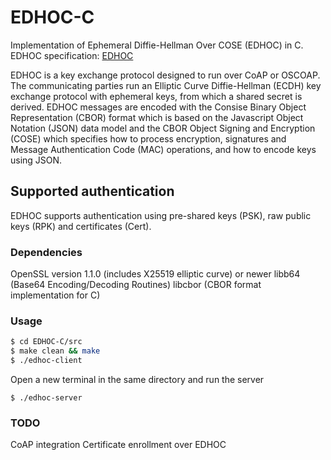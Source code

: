 # EDHOC-C
Implementation of Ephemeral Diffie-Hellman Over COSE (EDHOC) in C.
EDHOC specification: [EDHOC](https://datatracker.ietf.org/doc/draft-selander-ace-cose-ecdhe/)

EDHOC is a key exchange protocol designed to run over CoAP or OSCOAP. The communicating parties run an Elliptic Curve Diffie-Hellman (ECDH) key exchange protocol with ephemeral keys, from which a shared secret is derived. EDHOC messages are encoded with the Consise Binary Object Representation (CBOR) format which is based on the Javascript Object Notation (JSON) data model and the CBOR Object Signing and Encryption (COSE) which specifies how to process encryption, signatures and Message Authentication Code (MAC) operations, and how to encode keys using JSON. 

## Supported authentication
EDHOC supports authentication using pre-shared keys (PSK), raw public keys (RPK) and certificates (Cert).

### Dependencies
OpenSSL version 1.1.0 (includes X25519 elliptic curve) or newer
libb64 (Base64 Encoding/Decoding Routines)
libcbor (CBOR format implementation for C)

### Usage
```sh
$ cd EDHOC-C/src
$ make clean && make
$ ./edhoc-client
```
Open a new terminal in the same directory and run the server
```
$ ./edhoc-server
```

### TODO
CoAP integration
Certificate enrollment over EDHOC
